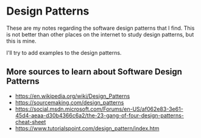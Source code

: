 # Design Patterns

These are my notes regarding the software design patterns that I find. This is
not better than other places on the internet to study design patterns, but this
is mine.

I'll try to add examples to the design patterns.


## More sources to learn about Software Design Patterns

- https://en.wikipedia.org/wiki/Design_Patterns
- https://sourcemaking.com/design_patterns
- https://social.msdn.microsoft.com/Forums/en-US/af062e83-3e61-45d4-aeaa-d30b4366c6a2/the-23-gang-of-four-design-patterns-cheat-sheet
- https://www.tutorialspoint.com/design_pattern/index.htm
